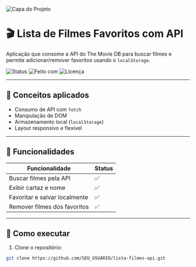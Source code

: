 ![Capa do Projeto](./capa-lista-filmes-api.png)

# 🎬 Lista de Filmes Favoritos com API

Aplicação que consome a API do The Movie DB para buscar filmes e permite adicionar/remover favoritos usando o `localStorage`.

![Status](https://img.shields.io/badge/status-concluído-brightgreen)
![Feito com](https://img.shields.io/badge/feito%20com-JavaScript-blue)
![Licença](https://img.shields.io/badge/licença-MIT-lightgrey)

---

## 🧠 Conceitos aplicados

- Consumo de API com `fetch`
- Manipulação de DOM
- Armazenamento local (`localStorage`)
- Layout responsivo e flexível

---

## 🔧 Funcionalidades

| Funcionalidade                         | Status |
|---------------------------------------|--------|
| Buscar filmes pela API                | ✅     |
| Exibir cartaz e nome                  | ✅     |
| Favoritar e salvar localmente         | ✅     |
| Remover filmes dos favoritos          | ✅     |

---

## 🚀 Como executar

1. Clone o repositório:
```bash
git clone https://github.com/SEU_USUARIO/lista-filmes-api.git
